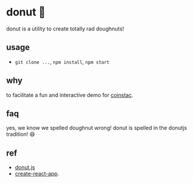 # donut :doughnut:

donut is a utility to create totally rad doughnuts!

## usage

- `git clone ...`, `npm install`, `npm start`

## why

to facilitate a fun and interactive demo for [coinstac](https://github.com/mrn-code/coinstac).

## faq

yes, we know we spelled doughnut wrong!  donut is spelled in the donutjs tradition! :smile:

## ref

- [donut.js](http://donutjs.club/)
- [create-react-app](https://github.com/facebookincubator/create-react-app/blob/master/template/README.md).

